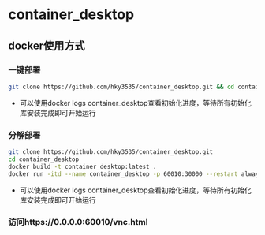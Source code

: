 # container_desktop

## docker使用方式
### 一键部署
```bash
git clone https://github.com/hky3535/container_desktop.git && cd container_desktop && docker build -t container_desktop:latest . && docker run -itd --name container_desktop -p 60010:30000 --restart always --privileged container_desktop:latest
```
* 可以使用docker logs container_desktop查看初始化进度，等待所有初始化库安装完成即可开始运行
### 分解部署
```bash
git clone https://github.com/hky3535/container_desktop.git
cd container_desktop
docker build -t container_desktop:latest .
docker run -itd --name container_desktop -p 60010:30000 --restart always --privileged container_desktop:latest
```
* 可以使用docker logs container_desktop查看初始化进度，等待所有初始化库安装完成即可开始运行
### 访问https://0.0.0.0:60010/vnc.html